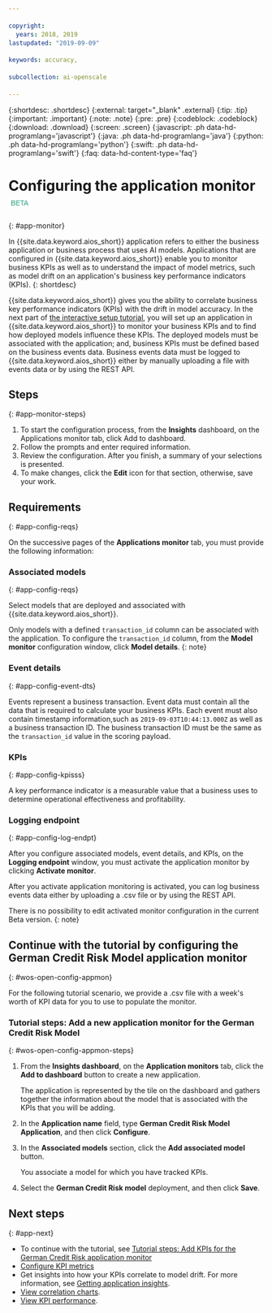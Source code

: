 ```yaml
---

copyright:
  years: 2018, 2019
lastupdated: "2019-09-09"

keywords: accuracy, 

subcollection: ai-openscale

---
```


{:shortdesc: .shortdesc}
{:external: target="_blank" .external}
{:tip: .tip}
{:important: .important}
{:note: .note}
{:pre: .pre}
{:codeblock: .codeblock}
{:download: .download}
{:screen: .screen}
{:javascript: .ph data-hd-programlang='javascript'}
{:java: .ph data-hd-programlang='java'}
{:python: .ph data-hd-programlang='python'}
{:swift: .ph data-hd-programlang='swift'}
{:faq: data-hd-content-type='faq'}

# Configuring the application monitor ![beta tag](images/beta.png)
{: #app-monitor}

In {{site.data.keyword.aios_short}} application refers to either the business application or business process that uses AI models. Applications that are configured in {{site.data.keyword.aios_short}} enable you to monitor business KPIs as well as to understand the impact of model metrics, such as model drift on an application's business key performance indicators (KPIs).
{: shortdesc}

{{site.data.keyword.aios_short}} gives you the ability to correlate business key performance indicators (KPIs) with the drift in model accuracy. In the next part of [the interactive setup tutorial](#wos-open-config-appmon), you will set up an application in {{site.data.keyword.aios_short}} to monitor your business KPIs and to find how deployed models influence these KPIs. The deployed models must be associated with the application; and, business KPIs must be defined based on the business events data. Business events data must be logged to {{site.data.keyword.aios_short}} either by manually uploading a file with events data or by using the REST API. 


## Steps
{: #app-monitor-steps}

1. To start the configuration process, from the **Insights** dashboard, on the Applications monitor tab, click Add to dashboard.
2. Follow the prompts and enter required information. 
3. Review the configuration. After you finish, a summary of your selections is presented. 
4. To make changes, click the **Edit** icon for that section, otherwise, save your work. 

## Requirements
{: #app-config-reqs}

On the successive pages of the **Applications monitor** tab, you must provide the following information:

### Associated models
{: #app-config-reqs}

Select models that are deployed and associated with {{site.data.keyword.aios_short}}.

Only models with a defined `transaction_id` column can be associated with the application. To configure the `transaction_id` column, from the **Model monitor** configuration window, click **Model details**.
{: note}

### Event details
{: #app-config-event-dts}

Events represent a business transaction. Event data must contain all the data that is required to calculate your business KPIs. Each event must also contain timestamp information,such as `2019-09-03T10:44:13.000Z` as well as a business transaction ID. The business transaction ID must be the same as the `transaction_id` value in the scoring payload.


### KPIs
{: #app-config-kpisss}

A key performance indicator is a measurable value that a business uses to determine operational effectiveness and profitability.

### Logging endpoint
{: #app-config-log-endpt}

After you configure associated models, event details, and KPIs, on the **Logging endpoint** window, you must activate the application monitor by clicking **Activate monitor**.

After you activate application monitoring is activated, you can log business events data either by uploading a .csv file or by using the REST API.

There is no possibility to edit activated monitor configuration in the current Beta version.
{: note}


## Continue with the tutorial by configuring the German Credit Risk Model application monitor
{: #wos-open-config-appmon}

For the following tutorial scenario, we provide a .csv file with a week's worth of KPI data for you to use to populate the monitor.

### Tutorial steps: Add a new application monitor for the German Credit Risk Model 
{: #wos-open-config-appmon-steps}

1. From the **Insights dashboard**, on the **Application monitors** tab, click the **Add to dashboard** button to create a new application.

   The application is represented by the tile on the dashboard and gathers together the information about the model that is associated with the KPIs that you will be adding.

1. In the **Application name** field, type **German Credit Risk Model Application**, and then click **Configure**.
1. In the **Associated models** section, click the **Add associated model** button.

   You associate a model for which you have tracked KPIs.
   
1. Select the **German Credit Risk model** deployment, and then click **Save**.




## Next steps
{: #app-next}

- To continue with the tutorial, see [Tutorial steps: Add KPIs for the German Credit Risk application monitor](/docs/services/ai-openscale?topic=ai-openscale-wos-open-config-appmon-steps-kpis#wos-open-config-appmon-steps-kpis)
- [Configure KPI metrics](/docs/services/ai-openscale?topic=ai-openscale-kpi-monitor)
- Get insights into how your KPIs correlate to model drift. For more information, see [Getting application insights](/docs/services/ai-openscale?topic=ai-openscale-io-app-ov).
- [View correlation charts](/docs/services/ai-openscale?topic=ai-openscale-app-perform-vdet).
- [View KPI performance](/docs/services/ai-openscale?topic=ai-openscale-it-appkpi-vdet).
